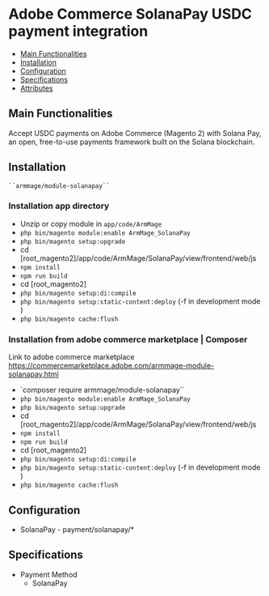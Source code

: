 # Adobe Commerce SolanaPay USDC payment integration

 - [Main Functionalities](#markdown-header-main-functionalities)
 - [Installation](#markdown-header-installation)
 - [Configuration](#markdown-header-configuration)
 - [Specifications](#markdown-header-specifications)
 - [Attributes](#markdown-header-attributes)


## Main Functionalities
 Accept USDC payments on Adobe Commerce (Magento 2) with Solana Pay, an open, free-to-use payments framework built on the Solana blockchain. 

## Installation

    ``armmage/module-solanapay``

###  Installation app directory

 - Unzip or copy module in `app/code/ArmMage`
 - `php bin/magento module:enable ArmMage_SolanaPay`
 - `php bin/magento setup:upgrade`
 - cd [root_magento2]/app/code/ArmMage/SolanaPay/view/frontend/web/js
 - `npm install`
 - `npm run build`
 -  cd [root_magento2]
 - `php bin/magento setup:di:compile`
 - `php bin/magento setup:static-content:deploy` (-f  in development mode )
 - `php bin/magento cache:flush`

### Installation from adobe commerce marketplace | Composer

Link to adobe commerce marketplace https://commercemarketplace.adobe.com/armmage-module-solanapay.html

 -  `composer require armmage/module-solanapay``
 - `php bin/magento module:enable ArmMage_SolanaPay`
 - `php bin/magento setup:upgrade`
 -  cd [root_magento2]/app/code/ArmMage/SolanaPay/view/frontend/web/js
 - `npm install`
 - `npm run build`
 -  cd [root_magento2]
 - `php bin/magento setup:di:compile`
 - `php bin/magento setup:static-content:deploy` (-f  in development mode )
 - `php bin/magento cache:flush`

## Configuration

 - SolanaPay - payment/solanapay/*


## Specifications

 - Payment Method
	- SolanaPay



